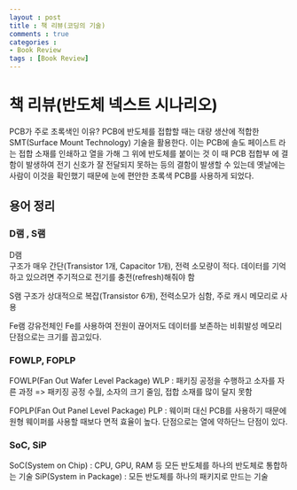 ```yaml
---
layout : post
title : 책 리뷰(코딩의 기술)
comments : true
categories : 
- Book Review
tags : [Book Review]
---
```

# 책 리뷰(반도체 넥스트 시나리오) 


PCB가 주로 초록색인 이유?
PCB에 반도체를 접합할 때는 대량 생산에 적합한 SMT(Surface Mount Technology) 기술을 활용한다. 이는 PCB에 솔도 페이스트 라는 접합 소재를 인쇄하고
열을 가해 그 위에 반도체를 붙이는 것
이 때 PCB 접합부 에 결함이 발생하여 전기 신호가 잘 전달되지 못하는 등의 결함이 발생할 수 있는데 옛날에는 사람이 이것을 확인했기 때문에 눈에 편안한
초록색 PCB를 사용하게 되었다.
## 용어 정리


### D램 , S램

D램  
구조가 매우 간단(Transistor 1개, Capacitor 1개), 전력 소모량이 적다.
데이터를 기억하고 있으려면 주기적으로 전기를 충전(refresh)해줘야 함

S램
구조가 상대적으로 복잡(Transistor 6개), 전력소모가 심함, 주로 캐시 메모리로 사용

Fe램
강유전체인 Fe를 사용하여 전원이 끊어저도 데이터를 보존하는 비휘발성 메모리
단점으로는 크기를 꼽고있다.


### FOWLP, FOPLP

FOWLP(Fan Out Wafer Level Package)
WLP : 패키징 공정을 수행하고 소자를 자른 과정 => 패키징 공정 수월, 소자의 크기 줄임, 접합 소재를 많이 달지 못함

FOPLP(Fan Out Panel Level Package)
PLP : 웨이퍼 대신 PCB를 사용하기 때문에 원형 웨이퍼를 사용할 때보다 면적 효율이 높다.
단점으로는 열에 약하단느 단점이 있다.
### SoC, SiP

SoC(System on Chip) : CPU, GPU, RAM 등 모든 반도체를 하나의 반도체로 통합하는 기술
SiP(System in Package) : 모든 반도체를 하나의 패키지로 만드는 기술